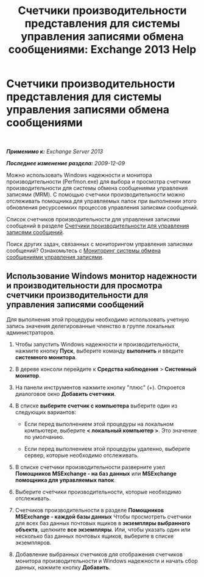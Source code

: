 ﻿---
title: 'Счетчики производительности представления для системы управления записями обмена сообщениями: Exchange 2013 Help'
TOCTitle: Счетчики производительности представления для системы управления записями обмена сообщениями
ms:assetid: ec374d31-2797-4f8b-8c96-3839d01a662c
ms:mtpsurl: https://technet.microsoft.com/ru-ru/library/Bb397227(v=EXCHG.150)
ms:contentKeyID: 51408092
ms.date: 05/22/2018
mtps_version: v=EXCHG.150
ms.translationtype: MT
---

# Счетчики производительности представления для системы управления записями обмена сообщениями

 

_**Применимо к:** Exchange Server 2013_

_**Последнее изменение раздела:** 2009-12-09_

Можно использовать Windows надежности и монитора производительности (Perfmon.exe) для выбора и просмотра счетчики производительности для системы обмена сообщениями управления записями (MRM). С помощью счетчики производительности можно отслеживать помощника для управляемых папок при выполнении этого обновления ресурсоемких процессов управления записями сообщений.

Список счетчиков производительности для управления записями сообщений в разделе [Счетчики производительности для управления записями сообщений](performance-counters-for-messaging-records-management-exchange-2013-help.md).

Поиск других задач, связанных с мониторингом управления записями сообщений? Ознакомьтесь с [Мониторинг системы обмена сообщениями управления записями](monitoring-messaging-records-management-exchange-2013-help.md).

## Использование Windows монитор надежности и производительности для просмотра счетчики производительности для управления записями сообщений

Для выполнения этой процедуры необходимо использовать учетную запись значения делегированные членство в группе локальных администраторов.

1.  Чтобы запустить Windows надежности и производительности, нажмите кнопку **Пуск**, выберите команду **выполнить** и введите **системного монитора**.

2.  В дереве консоли перейдите к **Средства наблюдения** \> **Системный монитор**.

3.  На панели инструментов нажмите кнопку "плюс" (+). Откроется диалоговое окно **Добавить счетчики**.

4.  В списке **выберите счетчик с компьютера** выберите один из следующих вариантов:
    
      - Если перед выполнением этой процедуры на локальном компьютере, выберите **\< локальный компьютер \>**. Это значение по умолчанию.
    
      - Если перед выполнением этой процедуры удаленно, выберите сервер, которые необходимо отслеживать.

5.  В списке счетчики производительности разверните узел **Помощников MSExchange - на баз данных** или **MSExchange помощника для управляемых папок**.

6.  Выберите счетчики производительности, которые необходимо отслеживать.

7.  Счетчиков производительности в разделе **Помощников MSExchange - каждой базы данных** Чтобы просмотреть счетчики для всех баз данных почтовых ящиков в **экземпляры выбранного объекта**, щелкните **все экземпляры**. Или, чтобы указать один или несколько баз данных почтовых ящиков, выберите в списке экземпляров.

8.  Добавление выбранных счетчиков для отображения счетчиков монитора производительности и Windows надежности и начать сбор данных, нажмите кнопку **Добавить**.

